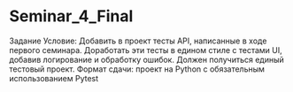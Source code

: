 # Seminar_4_Final
Задание  Условие: Добавить в проект тесты API, написанные в ходе первого семинара. Доработать эти тесты в едином стиле с тестами UI, добавив логирование и обработку ошибок. Должен получиться единый тестовый проект.  Формат сдачи: проект на Python с обязательным использованием Pytest  
